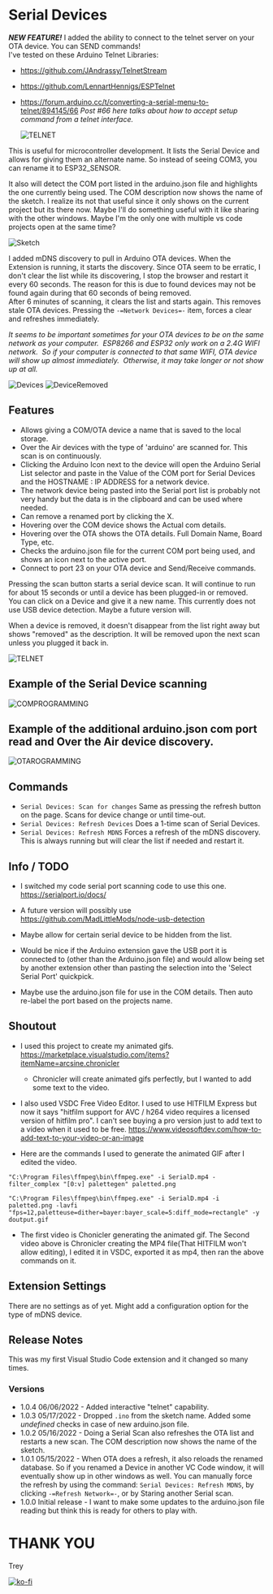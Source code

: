 # Serial Devices

**_NEW FEATURE!_** I added the ability to connect to the telnet server on your OTA device.
You can SEND commands!  
I've tested on these Arduino Telnet Libraries:

- https://github.com/JAndrassy/TelnetStream
- https://github.com/LennartHennigs/ESPTelnet
- https://forum.arduino.cc/t/converting-a-serial-menu-to-telnet/894145/66 _Post #66 here talks about how to accept setup command from a telnet interface._

  ![TELNET](./assets/Telnet.gif)

This is useful for microcontroller development. It lists the Serial Device and allows for giving them an alternate name. So instead of seeing COM3, you can rename it to ESP32_SENSOR.

It also will detect the COM port listed in the arduino.json file and highlights the one currently being used.
The COM description now shows the name of the sketch. I realize its not that useful since it only shows on the current project but its there now. Maybe I'll do something useful with it like sharing with the other windows. Maybe I'm the only one with multiple vs code projects open at the same time?

![Sketch](./assets/sketch.png)

I added mDNS discovery to pull in Arduino OTA devices.
When the Extension is running, it starts the discovery. Since OTA seem to be erratic, I don't clear the list while its discovering, I stop the browser and restart it every 60 seconds. The reason for this is due to found devices may not be found again during that 60 seconds of being removed.  
After 6 minutes of scanning, it clears the list and starts again. This removes stale OTA devices. Pressing the `-=Network Devices=-` item, forces a clear and refreshes immediately.

_It seems to be important sometimes for your OTA devices to be on the same network as your computer.  ESP8266 and ESP32 only work on a 2.4G WIFI network.  So if your computer is connected to that same WIFI, OTA device will show up almost immediately.  Otherwise, it may take longer or not show up at all._

![Devices](./assets/SerialDevices.png)
![DeviceRemoved](./assets/Removed.png)

## Features

- Allows giving a COM/OTA device a name that is saved to the local storage.
- Over the Air devices with the type of 'arduino' are scanned for. This scan is on ​continuously.
- Clicking the Arduino Icon next to the device will open the Arduino Serial List selector and paste in the Value of the COM port for Serial Devices and the HOSTNAME : IP ADDRESS for a network device.
- The network device being pasted into the Serial port list is probably not very handy but the data is in the clipboard and can be used where needed.
- Can remove a renamed port by clicking the X.
- Hovering over the COM device shows the Actual com details.
- Hovering over the OTA shows the OTA details. Full Domain Name, Board Type, etc.
- Checks the arduino.json file for the current COM port being used, and shows an icon next to the active port.
- Connect to port 23 on your OTA device and Send/Receive commands.

Pressing the scan button starts a serial device scan. It will continue to run for about 15 seconds or until a device has been plugged-in or removed.  
You can click on a Device and give it a new name.
This currently does not use USB device detection. Maybe a future version will.

When a device is removed, it doesn't disappear from the list right away but shows "removed" as the description. It will be removed upon the next scan unless you plugged it back in.

![TELNET](./assets/Features.gif)

## Example of the Serial Device scanning

![COMPROGRAMMING](./assets/SerialDevices.gif)

## Example of the additional arduino.json com port read and Over the Air device discovery.

![OTAROGRAMMING](./assets/Serial_OTA.gif)

## Commands

- `Serial ​Devices: Scan for changes` Same as pressing the refresh button on the page. Scans for device change or until time-out.
- `Serial ​Devices: Refresh Devices` Does a 1-time scan of Serial Devices.
- `Serial ​Devices: Refresh MDNS` Forces a refresh of the mDNS discovery. This is always running but will clear the list if needed and restart it.

## Info / TODO

- I switched my code serial port scanning code to use this one. https://serialport.io/docs/

- A future version will possibly use https://github.com/MadLittleMods/node-usb-detection

- Maybe allow for certain serial device to be hidden from the list.

- Would be nice if the Arduino extension gave the USB port it is connected to (other than the Arduino.json file) and would allow being set by another extension other than pasting the selection into the 'Select Serial Port' quickpick.

- Maybe use the arduino.json file for use in the COM details. Then auto re-label the port based on the projects name.

## Shoutout

- I used this project to create my animated gifs. https://marketplace.visualstudio.com/items?itemName=arcsine.chronicler
  - Chronicler will create animated gifs perfectly, but I wanted to add some text to the video.
- I also used VSDC Free Video Editor. I used to use HITFILM Express but now it says "hitfilm support for AVC / h264 video requires a licensed version of hitfilm pro". I can't see buying a pro version just to add text to a video when it used to be free. https://www.videosoftdev.com/how-to-add-text-to-your-video-or-an-image

- Here are the commands I used to generate the animated GIF after I edited the video.

```
"C:\Program Files\ffmpeg\bin\ffmpeg.exe" -i SerialD.mp4 -filter_complex "[0:v] palettegen" paletted.png

"C:\Program Files\ffmpeg\bin\ffmpeg.exe" -i SerialD.mp4 -i paletted.png -lavfi "fps=12,paletteuse=dither=bayer:bayer_scale=5:diff_mode=rectangle" -y doutput.gif
```

- The first video is Chonicler generating the animated gif. The Second video above is Chronicler creating the MP4 file(That HITFILM won't allow editing), I edited it in VSDC, exported it as mp4, then ran the above commands on it.

## Extension Settings

There are no settings as of yet.
Might add a configuration option for the type of mDNS device.

## Release Notes

This was my first Visual Studio Code extension and it changed so many times.

### Versions

- 1.0.4 06/06/2022 - Added interactive "telnet" capability.
- 1.0.3 05/17/2022 - Dropped `.ino` from the sketch name. Added some _undefined_ checks in case of new arduino.json file.
- 1.0.2 05/16/2022 - Doing a Serial Scan also refreshes the OTA list and restarts a new scan. The COM description now shows the name of the sketch.
- 1.0.1 05/15/2022 - When OTA does a refresh, it also reloads the renamed database. So if you renamed a Device in another VC Code window, it will eventually show up in other windows as well. You can manually force the refresh by using the command: `Serial ​Devices: Refresh MDNS`, by clicking `-=Refresh Network=-`, or by Staring another Serial scan.
- 1.0.0 Initial release - I want to make some updates to the arduino.json file reading but think this is ready for others to play with.

# THANK YOU

Trey

[![ko-fi](https://cdn.ko-fi.com/cdn/kofi2.png?v=3)](https://ko-fi.com/Q5Q510IO8)
